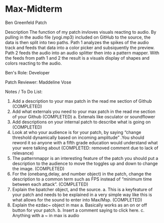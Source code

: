 # Max-Midterm
Ben Greenfeld Patch 

Description
The function of my patch invloves visuals reacting to audio. By pulling in the audio file (yogi.mp3) included on GitHub to the source, the data is then split into two paths. Path 1 analyzes the spikes of the audio track and feeds that data into a color picker and subsiquently the preview. Path 2 feeds the audio into an audio splitter then into a pattern mapper. With the feeds from path 1 and 2 the result is a visuals display of shapes and colors reacting to the audio.

Ben's Role: Developer

Patch Reviewer: Maddeline Vose

  Notes / To Do List:
  
1)	Add a description to your max patch in the read me section of Github (COMPLETED)
2)	Add what externals you need to your max patch in the read me section of your Github (COMPLETED)
    a.	Extenals like osculator or soundflower
3)	Add descriptions on your internal patch to describe what is going on (COMPLETED)
4)	Look at who your audience is for your patch, by saying “change threshold dynamically based on incoming amplitude” .You should reword it so anyone with a fifth grade education would understand what your were talking about (COMPLETED: removed comment due to lack of relevance)
5)	The patternmappr is an interesting feature of the patch you should put a description to the audience to move the toggles up and down to change the image. (COMPLETED)
6)	For the (onebang,delay, and number object) in the patch, change the description to a common term such as FPS instead of “minimum time between each attack”. (COMPLETED)
7)	Explain the bpatcher object, and the source.
    a.	This is a keyfeature of your patch and needs to be explained in a very simple way like this is what allows for the sound to enter into Max/Msp. (COMPLETED)
8)	Explain the ezdac~ object in max 
    a.	Basically works as an on or off button for your patch. 
    b.	Insert a comment saying to click here.
    c.	Anything with a ~ in max is audio
